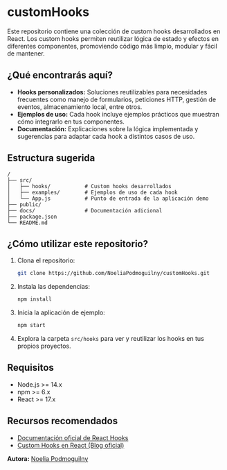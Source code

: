 # customHooks

Este repositorio contiene una colección de custom hooks desarrollados en React. 
Los custom hooks permiten reutilizar lógica de estado y efectos en diferentes componentes, promoviendo código más limpio, modular y fácil de mantener.

## ¿Qué encontrarás aquí?

- **Hooks personalizados:** Soluciones reutilizables para necesidades frecuentes como manejo de formularios, peticiones HTTP, gestión de eventos, almacenamiento local, entre otros.
- **Ejemplos de uso:** Cada hook incluye ejemplos prácticos que muestran cómo integrarlo en tus componentes.
- **Documentación:** Explicaciones sobre la lógica implementada y sugerencias para adaptar cada hook a distintos casos de uso.

## Estructura sugerida

```
/
├── src/
│   ├── hooks/           # Custom hooks desarrollados
│   ├── examples/        # Ejemplos de uso de cada hook
│   └── App.js           # Punto de entrada de la aplicación demo
├── public/
├── docs/                # Documentación adicional
├── package.json
└── README.md
```

## ¿Cómo utilizar este repositorio?

1. Clona el repositorio:
   ```bash
   git clone https://github.com/NoeliaPodmoguilny/customHooks.git
   ```
2. Instala las dependencias:
   ```bash
   npm install
   ```
3. Inicia la aplicación de ejemplo:
   ```bash
   npm start
   ```
4. Explora la carpeta `src/hooks` para ver y reutilizar los hooks en tus propios proyectos.

## Requisitos

- Node.js >= 14.x
- npm >= 6.x
- React >= 17.x

## Recursos recomendados

- [Documentación oficial de React Hooks](https://es.react.dev/reference/react)
- [Custom Hooks en React (Blog oficial)](https://es.react.dev/learn/reusing-logic-with-custom-hooks)


**Autora:** [Noelia Podmoguilny](https://github.com/NoeliaPodmoguilny)
